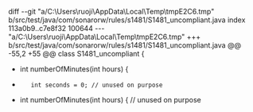 ﻿diff --git "a/C:\\Users\\ruoji\\AppData\\Local\\Temp\\tmpE2C6.tmp" b/src/test/java/com/sonarorw/rules/s1481/S1481_uncompliant.java
index 113a0b9..c7e8f32 100644
--- "a/C:\\Users\\ruoji\\AppData\\Local\\Temp\\tmpE2C6.tmp"
+++ b/src/test/java/com/sonarorw/rules/s1481/S1481_uncompliant.java
@@ -55,2 +55 @@ class S1481_uncompliant {
-    int numberOfMinutes(int hours) {
-        int seconds = 0; // unused on purpose
+    int numberOfMinutes(int hours) { // unused on purpose
